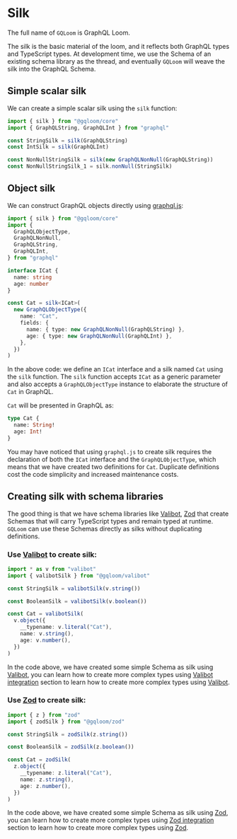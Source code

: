 # Silk

The full name of `GQLoom` is GraphQL Loom.

The silk is the basic material of the loom, and it reflects both GraphQL types and TypeScript types.
At development time, we use the Schema of an existing schema library as the thread, and eventually `GQLoom` will weave the silk into the GraphQL Schema.

## Simple scalar silk

We can create a simple scalar silk using the `silk` function:

```ts
import { silk } from "@gqloom/core"
import { GraphQLString, GraphQLInt } from "graphql"

const StringSilk = silk(GraphQLString)
const IntSilk = silk(GraphQLInt)

const NonNullStringSilk = silk(new GraphQLNonNull(GraphQLString))
const NonNullStringSilk_1 = silk.nonNull(StringSilk)
```

## Object silk

We can construct GraphQL objects directly using [graphql.js](https://graphql.org/graphql-js/constructing-types/):

```ts
import { silk } from "@gqloom/core"
import {
  GraphQLObjectType,
  GraphQLNonNull,
  GraphQLString,
  GraphQLInt,
} from "graphql"

interface ICat {
  name: string
  age: number
}

const Cat = silk<ICat>(
  new GraphQLObjectType({
    name: "Cat",
    fields: {
      name: { type: new GraphQLNonNull(GraphQLString) },
      age: { type: new GraphQLNonNull(GraphQLInt) },
    },
  })
)
```

In the above code: we define an `ICat` interface and a silk named `Cat` using the `silk` function.
The `silk` function accepts `ICat` as a generic parameter and also accepts a `GraphQLObjectType` instance to elaborate the structure of `Cat` in GraphQL.

`Cat` will be presented in GraphQL as:

```graphql
type Cat {
  name: String!
  age: Int!
}
```

You may have noticed that using `graphql.js` to create silk requires the declaration of both the `ICat` interface and the `GraphQLObjectType`, which means that we have created two definitions for `Cat`.
Duplicate definitions cost the code simplicity and increased maintenance costs.

## Creating silk with schema libraries

The good thing is that we have schema libraries like [Valibot](https://valibot.dev/), [Zod](https://zod.dev/) that create Schemas that will carry TypeScript types and remain typed at runtime.
`GQLoom` can use these Schemas directly as silks without duplicating definitions.

### Use [Valibot](https://valibot.dev/) to create silk:

```ts
import * as v from "valibot"
import { valibotSilk } from "@gqloom/valibot"

const StringSilk = valibotSilk(v.string())

const BooleanSilk = valibotSilk(v.boolean())

const Cat = valibotSilk(
  v.object({
    __typename: v.literal("Cat"),
    name: v.string(),
    age: v.number(),
  })
)
```

In the code above, we have created some simple Schema as silk using [Valibot](https://valibot.dev/), you can learn how to create more complex types using [Valibot integration](../schema-integration/valibot) section to learn how to create more complex types using [Valibot](https://valibot.dev/).

### Use [Zod](https://zod.dev/) to create silk:

```ts
import { z } from "zod"
import { zodSilk } from "@gqloom/zod"

const StringSilk = zodSilk(z.string())

const BooleanSilk = zodSilk(z.boolean())

const Cat = zodSilk(
  z.object({
    __typename: z.literal("Cat"),
    name: z.string(),
    age: z.number(),
  })
)
```

In the code above, we have created some simple Schema as silk using [Zod](https://zod.dev/), you can learn how to create more complex types using [Zod integration](../schema-integration/zod) section to learn how to create more complex types using [Zod](https://zod.dev/).
